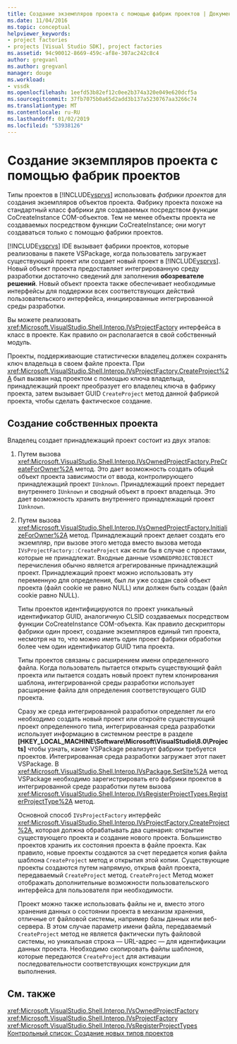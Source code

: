```yaml
---
title: Создание экземпляров проекта с помощью фабрик проектов | Документация Майкрософт
ms.date: 11/04/2016
ms.topic: conceptual
helpviewer_keywords:
- project factories
- projects [Visual Studio SDK], project factories
ms.assetid: 94c90012-8669-459c-af8e-307ac242c8c4
author: gregvanl
ms.author: gregvanl
manager: douge
ms.workload:
- vssdk
ms.openlocfilehash: 1eefd53b82ef12c0ee2b374a320e049e620dcf5a
ms.sourcegitcommit: 37fb7075b0a65d2add3b137a5230767aa3266c74
ms.translationtype: MT
ms.contentlocale: ru-RU
ms.lasthandoff: 01/02/2019
ms.locfileid: "53938126"
---
```

# <a name="create-project-instances-by-using-project-factories"></a>Создание экземпляров проекта с помощью фабрик проектов
Типы проектов в [!INCLUDE[vsprvs](../../code-quality/includes/vsprvs_md.md)] использовать *фабрики проектов* для создания экземпляров объектов проекта. Фабрику проекта похоже на стандартный класс фабрики для создаваемых посредством функции CoCreateInstance COM-объектов. Тем не менее объекты проекта не создаваемых посредством функции CoCreateInstance; они могут создаваться только с помощью фабрики проектов.  
  
 [!INCLUDE[vsprvs](../../code-quality/includes/vsprvs_md.md)] IDE вызывает фабрики проектов, которые реализованы в пакете VSPackage, когда пользователь загружает существующий проект или создает новый проект в [!INCLUDE[vsprvs](../../code-quality/includes/vsprvs_md.md)]. Новый объект проекта предоставляет интегрированную среду разработки достаточно сведений для заполнения **обозревателе решений**. Новый объект проекта также обеспечивает необходимые интерфейсы для поддержки всех соответствующих действий пользовательского интерфейса, инициированные интегрированной среды разработки.  
  
 Вы можете реализовать <xref:Microsoft.VisualStudio.Shell.Interop.IVsProjectFactory> интерфейса в класс в проекте. Как правило он располагается в свой собственный модуль.  
  
 Проекты, поддерживающие статистически владелец должен сохранять ключ владельца в своем файле проекта. При <xref:Microsoft.VisualStudio.Shell.Interop.IVsProjectFactory.CreateProject%2A> был вызван над проектом с помощью ключа владельца, принадлежащий проект преобразует его владелец ключа в фабрику проекта, затем вызывает GUID `CreateProject` метод данной фабрикой проекта, чтобы сделать фактическое создание.  
  
## <a name="create-an-owned-project"></a>Создание собственных проекта  
 Владелец создает принадлежащий проект состоит из двух этапов:  
  
1. Путем вызова <xref:Microsoft.VisualStudio.Shell.Interop.IVsOwnedProjectFactory.PreCreateForOwner%2A> метод. Это дает возможность создать общий объект проекта зависимости от ввода, контролирующего принадлежащий проект `IUnknown`. Принадлежащий проект передает внутреннего `IUnknown` и сводный объект в проект владельца. Это дает возможность хранить внутреннего принадлежащий проект `IUnknown`.  
  
2. Путем вызова <xref:Microsoft.VisualStudio.Shell.Interop.IVsOwnedProjectFactory.InitializeForOwner%2A> метод. Принадлежащий проект делает создать его экземпляр, при вызове этого метода вместо вызова метода `IVsProjectFactory::CreateProject` как если бы в случае с проектами, которые не принадлежат. Входные данные `VSOWNEDPROJECTOBJECT` перечисления обычно является агрегированные принадлежащий проект. Принадлежащий проект можно использовать эту переменную для определения, был ли уже создан свой объект проекта (файл cookie не равно NULL) или должен быть создан (файл cookie равно NULL).  
  
   Типы проектов идентифицируются по проект уникальный идентификатор GUID, аналогичную CLSID создаваемых посредством функции CoCreateInstance COM-объекта. Как правило дескрипторы фабрики один проект, создание экземпляров единый тип проекта, несмотря на то, что можно иметь один проект фабрики обработки более чем один идентификатор GUID типа проекта.  
  
   Типы проектов связаны с расширением имени определенного файла. Когда пользователь пытается открыть существующий файл проекта или пытается создать новый проект путем клонирования шаблона, интегрированной среды разработки использует расширение файла для определения соответствующего GUID проекта.  
  
   Сразу же среда интегрированной разработки определяет ли его необходимо создать новый проект или откройте существующий проект определенного типа, интегрированная среда разработки использует информацию в системном реестре в разделе **[HKEY_LOCAL_MACHINE\Software\Microsoft\VisualStudio\8.0\Projects]**  чтобы узнать, какие VSPackage реализует фабрики требуется проектов. Интегрированная среда разработки загружает этот пакет VSPackage. В <xref:Microsoft.VisualStudio.Shell.Interop.IVsPackage.SetSite%2A> метод VSPackage необходимо зарегистрировать его фабрики проектов в интегрированной среде разработки путем вызова <xref:Microsoft.VisualStudio.Shell.Interop.IVsRegisterProjectTypes.RegisterProjectType%2A> метод.  
  
   Основной способ `IVsProjectFactory` интерфейс <xref:Microsoft.VisualStudio.Shell.Interop.IVsProjectFactory.CreateProject%2A>, которая должна обрабатывать два сценария: открытие существующего проекта и создание нового проекта. Большинство проектов хранить их состояния проекта в файле проекта. Как правило, новые проекты создаются за счет передается копия файла шаблона `CreateProject` метод и открытия этой копии. Существующие проекты создаются путем напрямую, открыв файл проекта, передаваемый `CreateProject` метод. `CreateProject` Метод может отображать дополнительные возможности пользовательского интерфейса для пользователя при необходимости.  
  
   Проект можно также использовать файлы не и, вместо этого хранения данных о состоянии проекта в механизм хранения, отличные от файловой системы, например базы данных или веб-сервера. В этом случае параметр имени файла, передаваемый `CreateProject` метод не является фактически путь файловой системы, но уникальная строка — URL-адрес — для идентификации данных проекта. Необходимо скопировать файлы шаблонов, которые передаются `CreateProject` для активации последовательности соответствующих конструкции для выполнения.  
  
## <a name="see-also"></a>См. также  
 <xref:Microsoft.VisualStudio.Shell.Interop.IVsOwnedProjectFactory>   
 <xref:Microsoft.VisualStudio.Shell.Interop.IVsProjectFactory>   
 <xref:Microsoft.VisualStudio.Shell.Interop.IVsRegisterProjectTypes>   
 [Контрольный список: Создание новых типов проектов](../../extensibility/internals/checklist-creating-new-project-types.md)